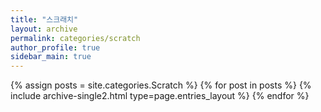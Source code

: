 ```yaml
---
title: "스크래치"
layout: archive
permalink: categories/scratch
author_profile: true
sidebar_main: true
---
```



{% assign posts = site.categories.Scratch %}
{% for post in posts %} {% include archive-single2.html type=page.entries_layout %} {% endfor %}

